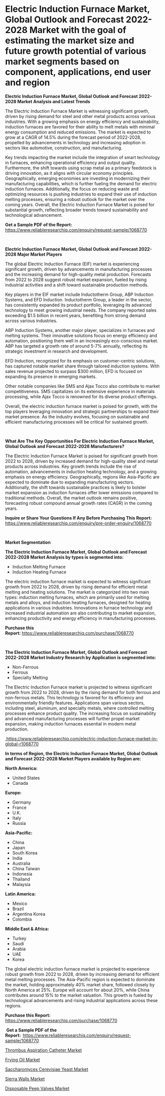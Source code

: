 <p><h1>Electric Induction Furnace Market, Global Outlook and Forecast 2022-2028 Market with the goal of estimating the market size and future growth potential of various market segments based on component, applications, end user and region</h1></p><p><strong>Electric Induction Furnace Market, Global Outlook and Forecast 2022-2028 Market Analysis and Latest Trends</strong></p>
<p><p>The Electric Induction Furnace Market is witnessing significant growth, driven by rising demand for steel and other metal products across various industries. With a growing emphasis on energy efficiency and sustainability, induction furnaces are favored for their ability to melt metals with minimal energy consumption and reduced emissions. The market is expected to grow at a CAGR of 14.5% during the forecast period of 2022-2028, propelled by advancements in technology and increasing adoption in sectors like automotive, construction, and manufacturing.</p><p>Key trends impacting the market include the integration of smart technology in furnaces, enhancing operational efficiency and output quality. Furthermore, the shift towards using scrap metal as a primary feedstock is driving innovation, as it aligns with circular economy principles. Geographically, emerging economies are investing in modernizing their manufacturing capabilities, which is further fueling the demand for electric induction furnaces. Additionally, the focus on reducing waste and optimizing resources is pushing industries to expand their use of induction melting processes, ensuring a robust outlook for the market over the coming years. Overall, the Electric Induction Furnace Market is poised for substantial growth, reflecting broader trends toward sustainability and technological advancement.</p></p>
<p><strong>Get a Sample PDF of the Report:&nbsp;</strong> <a href="https://www.reliableresearchiq.com/enquiry/request-sample/1068770">https://www.reliableresearchiq.com/enquiry/request-sample/1068770</a></p>
<p>&nbsp;</p>
<p><strong>Electric Induction Furnace Market, Global Outlook and Forecast 2022-2028 Major Market Players</strong></p>
<p><p>The global Electric Induction Furnace (EIF) market is experiencing significant growth, driven by advancements in manufacturing processes and the increasing demand for high-quality metal production. Forecasts from 2022 to 2028 suggest robust market expansion, fueled by rising industrial activities and a shift toward sustainable production methods.</p><p>Key players in the EIF market include Inductotherm Group, ABP Induction Systems, and EFD Induction. Inductotherm Group, a leader in the sector, has consistently expanded its product portfolio, leveraging its advanced technology to meet growing industrial needs. The company reported sales exceeding $1.5 billion in recent years, benefiting from strong demand across various industries.</p><p>ABP Induction Systems, another major player, specializes in furnaces and melting systems. Their innovative solutions focus on energy efficiency and automation, positioning them well in an increasingly eco-conscious market. ABP has targeted a growth rate of around 5-7% annually, reflecting its strategic investment in research and development.</p><p>EFD Induction, recognized for its emphasis on customer-centric solutions, has captured notable market share through tailored induction systems. With sales revenue projected to surpass $300 million, EFD is focused on expanding its presence in emerging markets.</p><p>Other notable companies like SMS and Ajax Tocco also contribute to market competitiveness. SMS capitalizes on its extensive experience in materials processing, while Ajax Tocco is renowned for its diverse product offerings.</p><p>Overall, the electric induction furnace market is poised for growth, with the top players leveraging innovation and strategic partnerships to expand their market presence. As the industry evolves, focusing on sustainable and efficient manufacturing processes will be critical for sustained growth.</p></p>
<p>&nbsp;</p>
<p><strong>What Are The Key Opportunities For Electric Induction Furnace Market, Global Outlook and Forecast 2022-2028 Manufacturers?</strong></p>
<p><p>The Electric Induction Furnace Market is poised for significant growth from 2022 to 2028, driven by increased demand for high-quality steel and metal products across industries. Key growth trends include the rise of automation, advancements in induction heating technology, and a growing emphasis on energy efficiency. Geographically, regions like Asia-Pacific are expected to dominate due to expanding manufacturing sectors. Additionally, the shift towards sustainable practices is likely to bolster market expansion as induction furnaces offer lower emissions compared to traditional methods. Overall, the market outlook remains positive, forecasting robust compound annual growth rates (CAGR) in the coming years.</p></p>
<p><strong>Inquire or Share Your Questions If Any Before Purchasing This Report:</strong> <a href="https://www.reliableresearchiq.com/enquiry/pre-order-enquiry/1068770">https://www.reliableresearchiq.com/enquiry/pre-order-enquiry/1068770</a></p>
<p>&nbsp;</p>
<p><strong>Market Segmentation</strong></p>
<p><strong>The Electric Induction Furnace Market, Global Outlook and Forecast 2022-2028 Market Analysis by types is segmented into:</strong></p>
<p><ul><li>Induction Melting Furnace</li><li>Induction Heating Furnace</li></ul></p>
<p><p>The electric induction furnace market is expected to witness significant growth from 2022 to 2028, driven by rising demand for efficient metal melting and heating solutions. The market is categorized into two main types: induction melting furnaces, which are primarily used for melting metals and alloys, and induction heating furnaces, designed for heating applications in various industries. Innovations in furnace technology and increased industrial automation are also contributing to market expansion, enhancing productivity and energy efficiency in manufacturing processes.</p></p>
<p><strong>Purchase this Report:&nbsp;</strong><a href="https://www.reliableresearchiq.com/purchase/1068770">https://www.reliableresearchiq.com/purchase/1068770</a></p>
<p>&nbsp;</p>
<p><strong>The Electric Induction Furnace Market, Global Outlook and Forecast 2022-2028 Market Industry Research by Application is segmented into:</strong></p>
<p><ul><li>Non-Ferrous</li><li>Ferrous</li><li>Specialty Melting</li></ul></p>
<p><p>The Electric Induction Furnace market is projected to witness significant growth from 2022 to 2028, driven by the rising demand for both ferrous and non-ferrous metals. This technology is favored for its efficiency and environmentally friendly features. Applications span various sectors, including steel, aluminum, and specialty metals, where controlled melting processes enhance product quality. The increasing focus on sustainability and advanced manufacturing processes will further propel market expansion, making induction furnaces essential in modern metal production.</p></p>
<p><a href="https://www.reliableresearchiq.com/electric-induction-furnace-market-in-global-r1068770">&nbsp;https://www.reliableresearchiq.com/electric-induction-furnace-market-in-global-r1068770</a></p>
<p><strong>In terms of Region, the Electric Induction Furnace Market, Global Outlook and Forecast 2022-2028 Market Players available by Region are:</strong></p>
<p>
    <p> <strong> North America: </strong>
        <ul>
            <li>United States</li>
            <li>Canada</li>
        </ul>
        </p> 
    <p> <strong> Europe: </strong>
        <ul>
            <li>Germany</li>
            <li>France</li>
            <li>U.K.</li>
            <li>Italy</li>
            <li>Russia</li>
        </ul>
        </p> 
    <p> <strong> Asia-Pacific: </strong>
        <ul>
            <li>China</li>
            <li>Japan</li>
            <li>South Korea</li>
            <li>India</li>
            <li>Australia</li>
            <li>China Taiwan</li>
            <li>Indonesia</li>
            <li>Thailand</li>
            <li>Malaysia</li>
        </ul>
        </p> 
    <p> <strong> Latin America: </strong>
        <ul>
            <li>Mexico</li>
            <li>Brazil</li>
            <li>Argentina Korea</li>
            <li>Colombia</li>
        </ul>
        </p> 
    <p> <strong> Middle East & Africa: </strong>
        <ul>
            <li>Turkey</li>
            <li>Saudi</li>
            <li>Arabia</li>
            <li>UAE</li>
            <li>Korea</li>
        </ul>
    </p>
    </p>
<p><p>The global electric induction furnace market is projected to experience robust growth from 2022 to 2028, driven by increasing demand for efficient metal melting processes. The Asia-Pacific region is expected to dominate the market, holding approximately 40% market share, followed closely by North America at 25%. Europe will account for about 20%, while China contributes around 15% to the market valuation. This growth is fueled by technological advancements and rising industrial applications across these regions.</p></p>
<p><strong>Purchase this Report: </strong><a href="https://www.reliableresearchiq.com/purchase/1068770">https://www.reliableresearchiq.com/purchase/1068770</a></p>
<p>&nbsp;<strong>Get a Sample PDF of the Report:&nbsp;&nbsp;</strong><a href="https://www.reliableresearchiq.com/enquiry/request-sample/1068770">https://www.reliableresearchiq.com/enquiry/request-sample/1068770</a></p>
<p><strong></strong></p>
<p><p><a href="https://www.linkedin.com/pulse/analyzing-thrombus-aspiration-catheter-market-dynamics-growth-zfq3e?trackingId=ZXA4ahJJQvWQGq3qegQ8kw%3D%3D">Thrombus Aspiration Catheter Market</a></p><p><a href="https://medium.com/@vullnetbogdani135/the-frying-oil-market-has-grown-significantly-as-a-result-of-several-important-causes-a7c6f043cc8c?postPublishedType=initial">Frying Oil Market</a></p><p><a href="https://issuu.com/reportprime-2/docs/saccharomyces-cerevisiae-yeast-mark_9d8a7c79e57d41">Saccharomyces Cerevisiae Yeast Market</a></p><p><a href="https://medium.com/@teguhbavarian07_99894/this-sierra-walls-market-research-report-evaluates-the-key-market-trends-drivers-and-affecting-abc94a9b54fc">Sierra Walls Market</a></p><p><a href="https://www.linkedin.com/pulse/disposable-peep-valves-market-global-regional-analysis-2024-e9vge?trackingId=BB5GaiAGR1SAjkp6aHJ5Mw%3D%3D">Disposable Peep Valves Market</a></p></p>